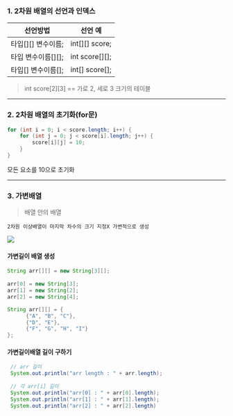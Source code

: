 ### 1. 2차원 배열의 선언과 인덱스

|선언방법|선언 예|
|:--:|:---:|
|타입[][] 변수이름;|int[][] score;|
|타입 변수이름[][];|int score[][];|
|타입[] 변수이름[];|int[] score[];|

> int score[2][3] == 가로 2, 세로 3 크기의 테이블

---

### 2. 2차원 배열의 초기화(for문)

```java
for (int i = 0; i < score.length; i++) {
	for (int j = 0; j < score[i].length; j++) {
		score[i][j] = 10;
	}
}
```
모든 요소를 10으로 초기화

---


### 3. 가변배열
> 배열 안의 배열

`2차원 이상배열이 마지막 차수의 크기 지정X 가변적으로 생성`

![](https://velog.velcdn.com/images/jacobhboy/post/1d932772-9853-41e6-beb2-bc6a9992ae66/image.png)

#### 가변길이 배열 생성
```java
String arr[][] = new String[3][];
 
arr[0] = new String[3];
arr[1] = new String[2];
arr[2] = new String[4];

String arr[][] = {
      {"A", "B", "C"},
      {"D", "E"},
      {"F", "G", "H", "I"}
};
```
#### 가변길이배열 길이 구하기
```java
 // arr 길이
 System.out.println("arr length : " + arr.length);
 
 // 각 arr[i] 길이
 System.out.println("arr[0] : " + arr[0].length);
 System.out.println("arr[1] : " + arr[1].length);
 System.out.println("arr[2] : " + arr[2].length)
```